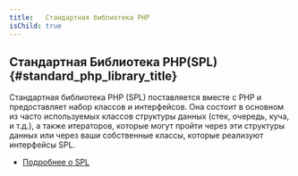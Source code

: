 ```yaml
---
title:   Стандартная библиотека PHP
isChild: true
---
```


## Стандартная Библиотека PHP(SPL) {#standard_php_library_title}

Стандартная библиотека PHP (SPL) поставляется вместе с PHP и предоставляет набор классов и интерфейсов. Она состоит в основном из часто используемых классов структуры данных (стек, очередь, куча, и т.д.), а также итераторов, которые могут пройти через эти структуры данных или через ваши собственные классы, которые реализуют интерфейсы SPL.

* [Подробнее о SPL][spl]

[spl]: http://php.net/manual/ru/book.spl.php 
